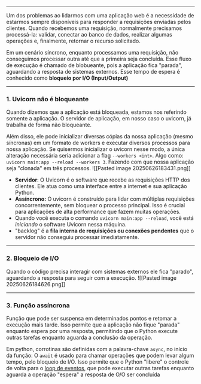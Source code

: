 
---

Um dos problemas ao lidarmos com uma aplicação web é a necessidade de estarmos sempre disponíveis para responder a requisições enviadas pelos clientes. Quando recebemos uma requisição, normalmente precisamos processá-la: validar, conectar ao banco de dados, realizar algumas operações e, finalmente, retornar o recurso solicitado.

Em um cenário síncrono, enquanto processamos uma requisição, não conseguimos processar outra até que a primeira seja concluída. Esse fluxo de execução é chamado de blobueante, pois a aplicação fica "parada", aguardando a resposta de sistemas externos. Esse tempo de espera é conhecido como **bloqueio por I/O (Input/Output)** 

---
###  **1. Uvicorn não é bloqueante**
Quando dizemos que a aplicação está bloqueada, estamos nos referindo somente a aplicação. O servidor de aplicação, em nosso caso o uvicorn, já trabalha de forma não bloqueante. 

Além disso, ele pode inicializar diversas cópias da nossa aplicação (mesmo síncronas) em um formato de workers e executar diversos processos para nossa aplicação. Se quisermos inicializar o uvicorn nesse modo, a única alteração necessária seria adicionar a flag `--workers <int>`. Algo como: `uvicorn main:app --reload --workers 3`. Fazendo com que nossa aplicação seja "clonada" em três processos.
![[Pasted image 20250626183431.png]]
- **Servidor**: O Uvicorn é o software que recebe as requisições HTTP dos clientes. Ele atua como uma interface entre a internet e sua aplicação Python.
- **Assíncrono:** O uvicorn é construído para lidar com múltiplas requisições concorrentemente, sem bloquear o processo principal. Isso é crucial para aplicações de alta performance que fazem muitas operações.
- Quando você executa o comando `uvicorn main:app --reload`, você está _iniciando_ o software Uvicorn nessa máquina.
- "backlog" é a **fila interna de requisições ou conexões pendentes** que o servidor não conseguiu processar imediatamente.

---
###  **2. Bloqueio de I/O**
Quando o código precisa interagir com sistemas externos ele fica "parado", aguardando a resposta para seguir com a execução. 
![[Pasted image 20250626184626.png]]

---
### **3. Função assíncrona**
Função que pode ser suspensa em determinados pontos e retomar a execução mais tarde. Isso permite que a aplicação não fique "parada" enquanto espera por uma resposta, permitindo que o Python execute outras tarefas enquanto aguarda a conclusão da operação.

Em python, corrotinas são definidas com a palavra-chave `async`, no início da função:
O `await` é usado para chamar operações que podem levar algum tempo, pelo bloqueio de I/O. Isso permite que o Python "libere" o controle de volta para o [loop de eventos](https://fastapidozero.dunossauro.com/estavel/08/#loop-de-eventos), que pode executar outras tarefas enquanto aguarda a operação "espera" a resposta de O/O ser concluída







